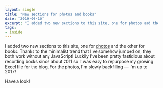 ```yaml
---
layout: single
title: "New sections for photos and books"
date: "2019-04-10"
excerpt: "I added two new sections to this site, one for photos and the other for books. Have a look!"
tags:
- inside
---
```


I added two new sections to this site, one for [photos](/photos) and the other for [books](/books). Thanks to the minimalist trend that I've somehow jumped on, they both work without any JavaScript! Luckily I've been pretty fastidious about recording books since about 2011 so it was easy to repurpose my growing Excel file for the blog. For the photos, I'm slowly backfilling — I'm up to 2017!

Have a look!
